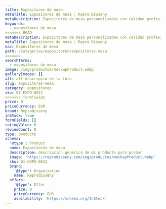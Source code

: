 ```yaml
---
title: Expositores de mesa
metaTitle: Expositores de mesa | Repro Disseny
metaDescription: Expositores de mesa personalizadas con calidad profesional en Cataluña.
keywords:
  - expositores de mesa
<<<<<<< HEAD
metaDescription: Expositores de mesa personalizadas con calidad profesional en Cataluña.
metaTitle: Expositores de mesa | Repro Disseny
nav: Expositores de mesa
path: /categorias/expositores/expositores-mesa
=======
searchTerms:
  - expositores de mesa
image: /img/productos/mockupProduct.webp
galleryImages: []
alt: alt descripció de la foto
slug: expositores-mesa
category: expositores
sku: 01-EXPO-0012
>>>>>>> formfields
price: 0
priceCurrency: EUR
brand: Reprodisseny
inStock: true
formFields: []
ratingValue: 0
reviewCount: 0
type: producto
schema:
  '@type': Product
  name: Expositores de mesa
  description: descripción genérica de mi producto para probar
  image: 'https://reprodisseny.com/img/productos/mockupProduct.webp'
  sku: 01-EXPO-0012
  brand:
    '@type': Organization
    name: Reprodisseny
  offers:
    '@type': Offer
    price: 0
    priceCurrency: EUR
    availability: 'https://schema.org/InStock'
---
```


